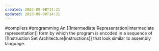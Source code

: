 ```yaml
---
created: 2023-09-08T14:31
updated: 2023-09-08T14:31
---
```

#compilers #programming 
An [[Intermediate Representation|intermediate representation]] form by which the program is encoded in a sequence of [[Instruction Set Architecture|instructions]] that look similar to assembly language.
